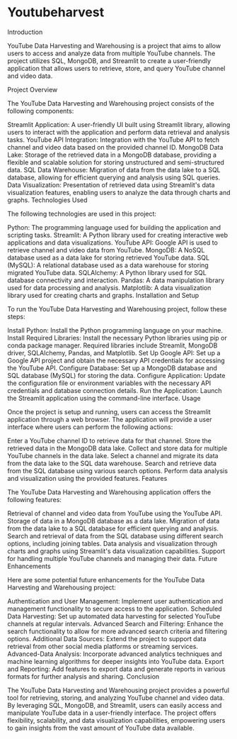 # Youtubeharvest
Introduction

YouTube Data Harvesting and Warehousing is a project that aims to allow users to access and analyze data from multiple YouTube channels. The project utilizes SQL, MongoDB, and Streamlit to create a user-friendly application that allows users to retrieve, store, and query YouTube channel and video data.

Project Overview

The YouTube Data Harvesting and Warehousing project consists of the following components:

Streamlit Application: A user-friendly UI built using Streamlit library, allowing users to interact with the application and perform data retrieval and analysis tasks.
YouTube API Integration: Integration with the YouTube API to fetch channel and video data based on the provided channel ID.
MongoDB Data Lake: Storage of the retrieved data in a MongoDB database, providing a flexible and scalable solution for storing unstructured and semi-structured data.
SQL Data Warehouse: Migration of data from the data lake to a SQL database, allowing for efficient querying and analysis using SQL queries.
Data Visualization: Presentation of retrieved data using Streamlit's data visualization features, enabling users to analyze the data through charts and graphs.
Technologies Used

The following technologies are used in this project:

Python: The programming language used for building the application and scripting tasks.
Streamlit: A Python library used for creating interactive web applications and data visualizations.
YouTube API: Google API is used to retrieve channel and video data from YouTube.
MongoDB: A NoSQL database used as a data lake for storing retrieved YouTube data.
SQL (MySQL): A relational database used as a data warehouse for storing migrated YouTube data.
SQLAlchemy: A Python library used for SQL database connectivity and interaction.
Pandas: A data manipulation library used for data processing and analysis.
Matplotlib: A data visualization library used for creating charts and graphs.
Installation and Setup

To run the YouTube Data Harvesting and Warehousing project, follow these steps:

Install Python: Install the Python programming language on your machine.
Install Required Libraries: Install the necessary Python libraries using pip or conda package manager. Required libraries include Streamlit, MongoDB driver, SQLAlchemy, Pandas, and Matplotlib.
Set Up Google API: Set up a Google API project and obtain the necessary API credentials for accessing the YouTube API.
Configure Database: Set up a MongoDB database and SQL database (MySQL) for storing the data.
Configure Application: Update the configuration file or environment variables with the necessary API credentials and database connection details.
Run the Application: Launch the Streamlit application using the command-line interface.
Usage

Once the project is setup and running, users can access the Streamlit application through a web browser. The application will provide a user interface where users can perform the following actions:

Enter a YouTube channel ID to retrieve data for that channel.
Store the retrieved data in the MongoDB data lake.
Collect and store data for multiple YouTube channels in the data lake.
Select a channel and migrate its data from the data lake to the SQL data warehouse.
Search and retrieve data from the SQL database using various search options.
Perform data analysis and visualization using the provided features.
Features

The YouTube Data Harvesting and Warehousing application offers the following features:

Retrieval of channel and video data from YouTube using the YouTube API.
Storage of data in a MongoDB database as a data lake.
Migration of data from the data lake to a SQL database for efficient querying and analysis.
Search and retrieval of data from the SQL database using different search options, including joining tables.
Data analysis and visualization through charts and graphs using Streamlit's data visualization capabilities.
Support for handling multiple YouTube channels and managing their data.
Future Enhancements

Here are some potential future enhancements for the YouTube Data Harvesting and Warehousing project:

Authentication and User Management: Implement user authentication and management functionality to secure access to the application.
Scheduled Data Harvesting: Set up automated data harvesting for selected YouTube channels at regular intervals.
Advanced Search and Filtering: Enhance the search functionality to allow for more advanced search criteria and filtering options.
Additional Data Sources: Extend the project to support data retrieval from other social media platforms or streaming services.
Advanced-Data Analysis: Incorporate advanced analytics techniques and machine learning algorithms for deeper insights into YouTube data.
Export and Reporting: Add features to export data and generate reports in various formats for further analysis and sharing.
Conclusion

The YouTube Data Harvesting and Warehousing project provides a powerful tool for retrieving, storing, and analyzing YouTube channel and video data. By leveraging SQL, MongoDB, and Streamlit, users can easily access and manipulate YouTube data in a user-friendly interface. The project offers flexibility, scalability, and data visualization capabilities, empowering users to gain insights from the vast amount of YouTube data available.
